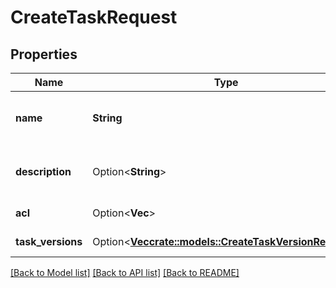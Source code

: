 # CreateTaskRequest

## Properties

Name | Type | Description | Notes
------------ | ------------- | ------------- | -------------
**name** | **String** | User-defined name of the task | 
**description** | Option<**String**> | User-defined description of the task | [optional]
**acl** | Option<**Vec<String>**> | Access Control List | [optional]
**task_versions** | Option<[**Vec<crate::models::CreateTaskVersionRequest>**](CreateTaskVersionRequest.md)> | List of task versions | [optional]

[[Back to Model list]](../README.md#documentation-for-models) [[Back to API list]](../README.md#documentation-for-api-endpoints) [[Back to README]](../README.md)


